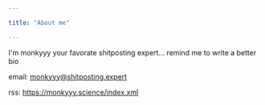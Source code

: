 ```yaml
---

title: "About me"

---
```


I'm monkyyy your favorate shitposting expert... remind me to write a better bio

email: monkyyy@shitposting.expert

rss: https://monkyyy.science/index.xml

